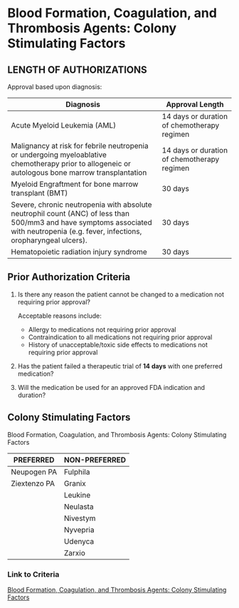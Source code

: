 # Blood Formation, Coagulation, and Thrombosis Agents: Colony Stimulating Factors

## LENGTH OF AUTHORIZATIONS

 Approval based upon diagnosis:

| Diagnosis | Approval Length |
|---|---|
| Acute Myeloid Leukemia (AML) | 14 days or duration of chemotherapy regimen |
| Malignancy at risk for febrile neutropenia or undergoing myeloablative chemotherapy prior to allogeneic or autologous bone marrow transplantation | 14 days or duration of chemotherapy regimen |
| Myeloid Engraftment for bone marrow transplant (BMT) | 30 days |
| Severe, chronic neutropenia with absolute neutrophil count (ANC) of less than 500/mm3 and have symptoms associated with neutropenia (e.g. fever, infections, oropharyngeal ulcers). | 30 days |
| Hematopoietic radiation injury syndrome | 30 days |

## Prior Authorization Criteria

1. Is there any reason the patient cannot be changed to a medication not requiring prior approval?

    Acceptable reasons include:

    - Allergy to medications not requiring prior approval
    - Contraindication to all medications not requiring prior approval
    - History of unacceptable/toxic side effects to medications not requiring prior approval

2. Has the patient failed a therapeutic trial of **14 days** with one preferred medication?
3. Will the medication be used for an approved FDA indication and duration?

## Colony Stimulating Factors

Blood Formation, Coagulation, and Thrombosis Agents: Colony Stimulating Factors

| PREFERRED | NON-PREFERRED |
|---|---|
| Neupogen PA  | Fulphila         |
| Ziextenzo PA                                                                     | Granix           |
|                                                                                  | Leukine          |
|                                                                                  | Neulasta         |
|                                                                                  | Nivestym         |
|                                                                                  | Nyvepria         |
|                                                                                  | Udenyca          |
|                                                                                  | Zarxio           |

### Link to Criteria

[Blood Formation, Coagulation, and Thrombosis Agents: Colony Stimulating Factors](https://pharmacy.medicaid.ohio.gov/sites/default/files/20220415_UPDL_Criteria_FINAL_.pdf#page=10)
